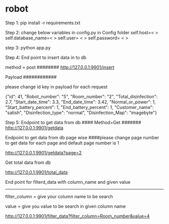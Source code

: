 # robot



Step 1: 
pip install -r requirements.txt

Step 2:
change below variables in config.py in Config folder 
self.host=< > 
self.database_name=< > 
self.user= < > 
self.password= < >

step 3:
python app.py

Step 4:
End point to insert data in to db


method = post ########
http://127.0.0.1:9901/insert

Payload ############

please change id key in payload for each request

{"id": 41, "Robot_number": "5", "Room_number": "2", "Total_disinfection": 2.7, "Start_date_time": 3.3, "End_date_time": 3.42, "Normal_or_power": 1, "Start_battery_percent": 1, "End_battery_percent": 1, "Customer_name": "satish", "Disinfection_type": "normal",
  "Disinfection_Map": "imagebyte"}

Step 5:
Endpoint to get data from db ####
Method=Get #######
http://127.0.0.1:9901/getdata

Endpoint to get data from db page wise 
####please change page number to get data for each page and default page number is 1 

http://127.0.0.1:9901/getdata?page=2


Get total data from db

http://127.0.0.1:9901/total_data

End point for filterd_data with column_name and given value 

---------------------------------------------------------------
filter_column = give your column name to be search 

value = give you value to be search in given column name

http://127.0.0.1:9901/filter_data?filter_column=Room_number&value=4




